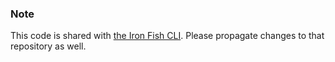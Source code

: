 ### Note

This code is shared with [the Iron Fish CLI](https://github.com/iron-fish/ironfish/tree/master/ironfish-cli/src/utils/chainport). Please propagate changes to that repository as well.